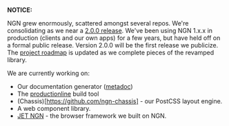 **NOTICE:**

NGN grew enormously, scattered amongst several repos. We're consolidating as we near a [2.0.0 release](https://github.com/ngnjs/NGN/tree/2.0.0). We've been using NGN 1.x.x in production (clients and our own apps) for a few years, but have held off on a formal public release. Version 2.0.0 will be the first release we publicize. The [project roadmap](https://github.com/ngnjs/ngn/projects/1) is updated as we complete pieces of the revamped library.

We are currently working on:

- Our documentation generator ([metadoc](https://github.com/author/metadoc))
- The [productionline](https://github.com/coreybutler/productionline) build tool
- (Chassis)[https://github.com/ngn-chassis] - our PostCSS layout engine.
- A web component library.
- [JET NGN](https://github.com/ngn-jet) - the browser framework we built on NGN.
